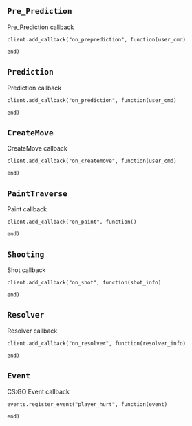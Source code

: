 ## `Pre_Prediction`
Pre_Prediction callback

    client.add_callback("on_preprediction", function(user_cmd)
        
    end)
    
 ## `Prediction`
Prediction callback

    client.add_callback("on_prediction", function(user_cmd)
        
    end)
    
## `CreateMove`
CreateMove callback

    client.add_callback("on_createmove", function(user_cmd)
        
    end)

## `PaintTraverse`
Paint callback

    client.add_callback("on_paint", function()
        
    end)

## `Shooting`
Shot callback

    client.add_callback("on_shot", function(shot_info)
        
    end)

## `Resolver`
Resolver callback

    client.add_callback("on_resolver", function(resolver_info)
        
    end)

## `Event`
CS:GO Event callback

    events.register_event("player_hurt", function(event)
        
    end)
